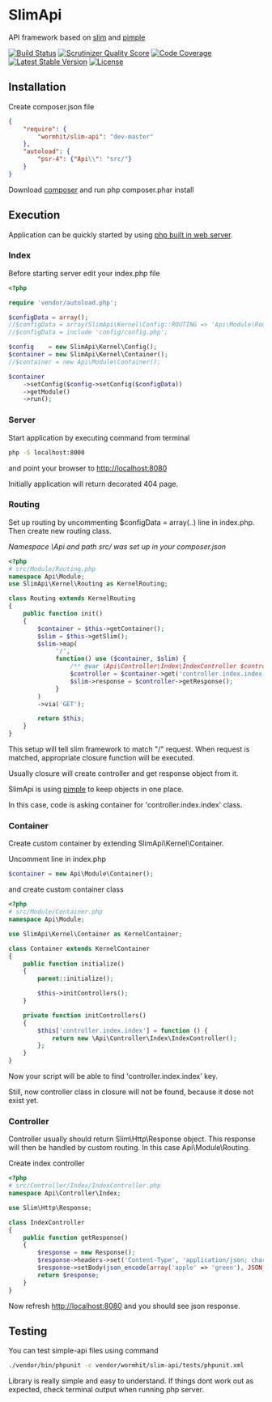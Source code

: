 # SlimApi

API framework based on [slim][1] and [pimple][2]

[![Build Status](https://travis-ci.org/wormhit/slim-api.png?branch=master)](https://travis-ci.org/wormhit/slim-api) [![Scrutinizer Quality Score](https://scrutinizer-ci.com/g/wormhit/slim-api/badges/quality-score.png?s=043433cd499dcee86d4a27ee62edf0f7280063b3)](https://scrutinizer-ci.com/g/wormhit/slim-api/) [![Code Coverage](https://scrutinizer-ci.com/g/wormhit/slim-api/badges/coverage.png?s=017512f08808dee0c83440b91c9cd996503ccc66)](https://scrutinizer-ci.com/g/wormhit/slim-api/code-structure/master) [![Latest Stable Version](https://poser.pugx.org/wormhit/slim-api/v/stable.png)](https://packagist.org/packages/wormhit/slim-api) [![License](https://poser.pugx.org/wormhit/slim-api/license.png)](https://packagist.org/packages/wormhit/slim-api)

## Installation

Create composer.json file
``` json
{
    "require": {
        "wormhit/slim-api": "dev-master"
    },
    "autoload": {
        "psr-4": {"Api\\": "src/"}
    }
}
```

Download [composer][3] and run php composer.phar install

## Execution

Application can be quickly started by using [php built in web server][4].

### Index

Before starting server edit your index.php file

``` php
<?php

require 'vendor/autoload.php';

$configData = array();
//$configData = array(SlimApi\Kernel\Config::ROUTING => 'Api\Module\Routing');
//$configData = include 'config/config.php';

$config    = new SlimApi\Kernel\Config();
$container = new SlimApi\Kernel\Container();
//$container = new Api\Module\Container();

$container
    ->setConfig($config->setConfig($configData))
    ->getModule()
    ->run();
```

### Server

Start application by executing command from terminal

``` sh
php -S localhost:8000
```

and point your browser to [http://localhost:8080][5]

Initially application will return decorated 404 page.

### Routing

Set up routing by uncommenting $configData = array(..) line in index.php.
Then create new routing class.

*Namespace \Api and path src/ was set up in your composer.json*

``` php
<?php
# src/Module/Routing.php
namespace Api\Module;
use SlimApi\Kernel\Routing as KernelRouting;

class Routing extends KernelRouting
{
    public function init()
    {
        $container = $this->getContainer();
        $slim = $this->getSlim();
        $slim->map(
             '/',
             function() use ($container, $slim) {
                 /** @var \Api\Controller\Index\IndexController $controller */
                 $controller = $container->get('controller.index.index');
                 $slim->response = $controller->getResponse();
             }
        )
        ->via('GET');

        return $this;
    }
}
```

This setup will tell slim framework to match "/" request.
When request is matched, appropriate closure function will be executed.

Usually closure will create controller and get response object from it.

SlimApi is using [pimple][2] to keep objects in one place.

In this case, code is asking container for 'controller.index.index' class.

### Container

Create custom container by extending SlimApi\Kernel\Container.

Uncomment line in index.php

```php
$container = new Api\Module\Container();
```

and create custom container class

``` php
<?php
# src/Module/Container.php
namespace Api\Module;

use SlimApi\Kernel\Container as KernelContainer;

class Container extends KernelContainer
{
    public function initialize()
    {
        parent::initialize();

        $this->initControllers();
    }

    private function initControllers()
    {
        $this['controller.index.index'] = function () {
            return new \Api\Controller\Index\IndexController();
        };
    }
}
```

Now your script will be able to find 'controller.index.index' key.

Still, now controller class in closure will not be found, because it dose not exist yet.

### Controller

Controller usually should return Slim\Http\Response object.
This response will then be handled by custom routing. In this case Api\Module\Routing.

Create index controller

``` php
<?php
# src/Controller/Index/IndexController.php
namespace Api\Controller\Index;

use Slim\Http\Response;

class IndexController
{
    public function getResponse()
    {
        $response = new Response();
        $response->headers->set('Content-Type', 'application/json; charset=utf-8');
        $response->setBody(json_encode(array('apple' => 'green'), JSON_UNESCAPED_UNICODE));
        return $response;
    }
}
```

Now refresh [http://localhost:8080][5] and you should see json response.

## Testing

You can test simple-api files using command
``` sh
./vendor/bin/phpunit -c vendor/wormhit/slim-api/tests/phpunit.xml
```

Library is really simple and easy to understand.
If things dont work out as expected, check terminal output when running php server.


[1]: http://www.slimframework.com
[2]: http://pimple.sensiolabs.org
[3]: http://getcomposer.org
[4]: http://php.net/manual/en/features.commandline.webserver.php
[5]: http://localhost:8080